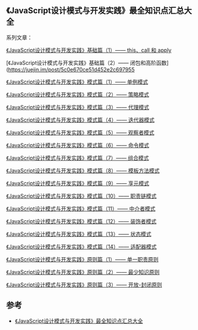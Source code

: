 ## 《JavaScript设计模式与开发实践》最全知识点汇总大全
系列文章：

[《JavaScript设计模式与开发实践》基础篇（1）—— this、call 和 apply](https://juejin.im/post/5c0d15a3f265da612e2876a2)

[《JavaScript设计模式与开发实践》基础篇（2）—— 闭包和高阶函数](https://juejin.im/post/5c0e670ce51d452e2c697955

[《JavaScript设计模式与开发实践》模式篇（1）—— 单例模式](https://juejin.im/post/5c0f5ca4f265da616d540801)

[《JavaScript设计模式与开发实践》模式篇（2）—— 策略模式](https://juejin.im/post/5c0fc32ae51d455c9f4a3afc)

[《JavaScript设计模式与开发实践》模式篇（3）—— 代理模式](https://juejin.im/post/5c10ff28518825778a56cb3e)

[《JavaScript设计模式与开发实践》模式篇（4）—— 迭代器模式](https://juejin.im/post/5c11083de51d45702018aa47)

[《JavaScript设计模式与开发实践》模式篇（5）—— 观察者模式](https://juejin.im/post/5c1261526fb9a049b221c1d1)

[《JavaScript设计模式与开发实践》模式篇（6）—— 命令模式](https://juejin.im/post/5c1379cd6fb9a049c2325166)

[《JavaScript设计模式与开发实践》模式篇（7）—— 组合模式](https://juejin.im/post/5c163d045188252704369430)

[《JavaScript设计模式与开发实践》模式篇（8）—— 模板方法模式](https://juejin.im/post/5c179e446fb9a04a102f3317)

[《JavaScript设计模式与开发实践》模式篇（9）—— 享元模式](https://juejin.im/post/5c1902e751882546150aef0c)

[《JavaScript设计模式与开发实践》模式篇（10）—— 职责链模式](https://juejin.im/post/5c1a37ca6fb9a049f8193cc8)

[《JavaScript设计模式与开发实践》模式篇（11）—— 中介者模式](https://juejin.im/post/5c1ee1d66fb9a049ab0d9af6)

[《JavaScript设计模式与开发实践》模式篇（12）—— 装饰者模式](https://juejin.im/post/5c20f4566fb9a049b82a7a93)

[《JavaScript设计模式与开发实践》模式篇（13）—— 状态模式](https://juejin.im/post/5c23725bf265da61764aedc7)

[《JavaScript设计模式与开发实践》模式篇（14）—— 适配器模式](https://juejin.im/post/5c237cb3518825444612dd2a)

[《JavaScript设计模式与开发实践》原则篇（1）—— 单一职责原则](https://juejin.im/post/5c261e9fe51d4570f1455253)

[《JavaScript设计模式与开发实践》原则篇（2）—— 最少知识原则](https://juejin.im/post/5c282b8a51882538472091ba)

[《JavaScript设计模式与开发实践》原则篇（3）—— 开放-封闭原则](https://juejin.im/post/5c2e0c3f6fb9a049c30b5f2d)


## 参考
- [《JavaScript设计模式与开发实践》最全知识点汇总大全](https://juejin.im/post/5c2e10a76fb9a049c0432697)
